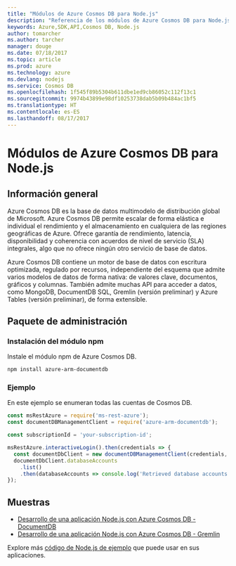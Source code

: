 ```yaml
---
title: "Módulos de Azure Cosmos DB para Node.js"
description: "Referencia de los módulos de Azure Cosmos DB para Node.js"
keywords: Azure,SDK,API,Cosmos DB, Node.js
author: tomarcher
ms.author: tarcher
manager: douge
ms.date: 07/18/2017
ms.topic: article
ms.prod: azure
ms.technology: azure
ms.devlang: nodejs
ms.service: Cosmos DB
ms.openlocfilehash: 1f545f89b5304b611dbe1ed9cb86052c112f13c1
ms.sourcegitcommit: 9974b43899e98df10253738dab5b09b484ac1bf5
ms.translationtype: HT
ms.contentlocale: es-ES
ms.lasthandoff: 08/17/2017
---
```

# <a name="azure-cosmos-db-modules-for-nodejs"></a>Módulos de Azure Cosmos DB para Node.js

## <a name="overview"></a>Información general

Azure Cosmos DB es la base de datos multimodelo de distribución global de Microsoft. Azure Cosmos DB permite escalar de forma elástica e individual el rendimiento y el almacenamiento en cualquiera de las regiones geográficas de Azure. Ofrece garantía de rendimiento, latencia, disponibilidad y coherencia con acuerdos de nivel de servicio (SLA) integrales, algo que no ofrece ningún otro servicio de base de datos.

Azure Cosmos DB contiene un motor de base de datos con escritura optimizada, regulado por recursos, independiente del esquema que admite varios modelos de datos de forma nativa: de valores clave, documentos, gráficos y columnas. También admite muchas API para acceder a datos, como MongoDB, DocumentDB SQL, Gremlin (versión preliminar) y Azure Tables (versión preliminar), de forma extensible.

## <a name="management-package"></a>Paquete de administración

### <a name="install-the-npm-module"></a>Instalación del módulo npm 

Instale el módulo npm de Azure Cosmos DB.

```bash
npm install azure-arm-documentdb
```

### <a name="example"></a>Ejemplo

En este ejemplo se enumeran todas las cuentas de Cosmos DB.

```javascript
const msRestAzure = require('ms-rest-azure');
const documentDBManagementClient = require('azure-arm-documentdb');

const subscriptionId = 'your-subscription-id';

msRestAzure.interactiveLogin().then(credentials => {
  const documentDbClient = new documentDBManagementClient(credentials, subscriptionId);
  documentDbClient.databaseAccounts
    .list()
    .then(databaseAccounts => console.log('Retrieved database accounts: ', databaseAccounts));
});
```

## <a name="samples"></a>Muestras

* [Desarrollo de una aplicación Node.js con Azure Cosmos DB - DocumentDB](https://azure.microsoft.com/resources/samples/azure-cosmos-db-documentdb-nodejs-getting-started/)
* [Desarrollo de una aplicación Node.js con Azure Cosmos DB - Gremlin](https://azure.microsoft.com/resources/samples/azure-cosmos-db-graph-nodejs-getting-started/)

Explore más [código de Node.js de ejemplo](https://azure.microsoft.com/resources/samples/?platform=nodejs) que puede usar en sus aplicaciones.
